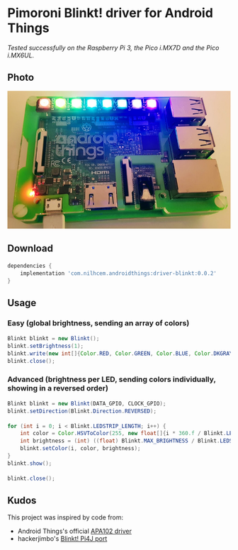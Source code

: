 # Pimoroni Blinkt! driver for Android Things

_Tested successfully on the Raspberry Pi 3, the Pico i.MX7D and the Pico i.MX6UL._


## Photo

![photo]


## Download

```groovy
dependencies {
    implementation 'com.nilhcem.androidthings:driver-blinkt:0.0.2'
}
```


## Usage

### Easy (global brightness, sending an array of colors)
```java
Blinkt blinkt = new Blinkt();
blinkt.setBrightness(1);
blinkt.write(new int[]{Color.RED, Color.GREEN, Color.BLUE, Color.DKGRAY, Color.YELLOW, Color.MAGENTA, Color.CYAN, 0xFF9B6E26});
blinkt.close();
```

### Advanced (brightness per LED, sending colors individually, showing in a reversed order)
```java
Blinkt blinkt = new Blinkt(DATA_GPIO, CLOCK_GPIO);
blinkt.setDirection(Blinkt.Direction.REVERSED);

for (int i = 0; i < Blinkt.LEDSTRIP_LENGTH; i++) {
    int color = Color.HSVToColor(255, new float[]{i * 360.f / Blinkt.LEDSTRIP_LENGTH, 1.0f, 1.0f});
    int brightness = (int) ((float) Blinkt.MAX_BRIGHTNESS / Blinkt.LEDSTRIP_LENGTH * (i + 1));
    blinkt.setColor(i, color, brightness);
}
blinkt.show();

blinkt.close();
```


## Kudos

This project was inspired by code from:
* Android Things's official [APA102 driver][apa102]
* hackerjimbo's [Blinkt! Pi4J port][hackerjimbo]


[apa102]: https://github.com/androidthings/contrib-drivers/tree/master/apa102
[hackerjimbo]: https://github.com/hackerjimbo/PiJava/
[photo]: https://raw.githubusercontent.com/Nilhcem/blinkt-androidthings/master/assets/photo.jpg
